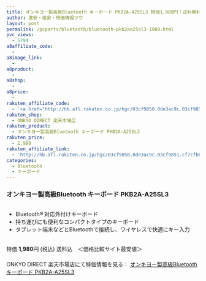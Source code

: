 ```yaml
---
title: オンキヨー製高級Bluetooth キーボード PKB2A-A25SL3 特価1,980円！送料無料！
author: 激安・格安・特価情報ツウ
layout: post
permalink: /pcparts/bluetooth/bluetooth-pkb2aa25sl3-1980.html
pvc_views:
  - 5794
a8affiliate_code:
  - 
a8image_link:
  - 
a8product:
  - 
a8shop:
  - 
a8price:
  - 
rakuten_affiliate_code:
  - '<a href="http://hb.afl.rakuten.co.jp/hgc/03cf9850.0de3ac9c.03cf9851.cf7cfb6a/?pc=http%3a%2f%2fitem.rakuten.co.jp%2fonkyodirect%2fpkb2aa25sl3%2f%3fscid%3daf_link_img&amp;m=http%3a%2f%2fm.rakuten.co.jp%2fonkyodirect%2fi%2f10001268%2f" target="_blank"><img src ="http://hbb.afl.rakuten.co.jp/hgb/?pc=http%3a%2f%2fthumbnail.image.rakuten.co.jp%2f%400_mall%2fonkyodirect%2fcabinet%2f02638148%2fimg57940944.gif%3f_ex%3d128x128&amp;m=http%3a%2f%2fthumbnail.image.rakuten.co.jp%2f%400_mall%2fonkyodirect%2fcabinet%2f02638148%2fimg57940944.gif%3f_ex%3d80x80" border="0"></a>'
rakuten_shop:
  - ONKYO DIRECT 楽天市場店
rakuten_product:
  - オンキヨー製高級Bluetooth キーボード PKB2A-A25SL3
rakuten_price:
  - 1,980
rakuten_affiliate_link:
  - 'http://hb.afl.rakuten.co.jp/hgc/03cf9850.0de3ac9c.03cf9851.cf7cfb6a/?pc=http%3a%2f%2fitem.rakuten.co.jp%2fonkyodirect%2fpkb2aa25sl3%2f%3fscid%3daf_link_img&amp;m=http%3a%2f%2fm.rakuten.co.jp%2fonkyodirect%2fi%2f10001268%2f'
categories:
  - Bluetooth
  - キーボード
---
```

### オンキヨー製高級Bluetooth キーボード PKB2A-A25SL3

<div class="img-bg2 img_L">
  <a href="http://hb.afl.rakuten.co.jp/hgc/03cf9850.0de3ac9c.03cf9851.cf7cfb6a/?pc=http%3a%2f%2fitem.rakuten.co.jp%2fonkyodirect%2fpkb2aa25sl3%2f%3fscid%3daf_link_img&m=http%3a%2f%2fm.rakuten.co.jp%2fonkyodirect%2fi%2f10001268%2f" target="_blank"><img src="http://hbb.afl.rakuten.co.jp/hgb/?pc=http%3a%2f%2fthumbnail.image.rakuten.co.jp%2f%400_mall%2fonkyodirect%2fcabinet%2f02638148%2fimg57940944.gif%3f_ex%3d128x128&m=http%3a%2f%2fthumbnail.image.rakuten.co.jp%2f%400_mall%2fonkyodirect%2fcabinet%2f02638148%2fimg57940944.gif%3f_ex%3d80x80" border="0" title="" alt="" /></a>
</div>

<!--more-->

  * Bluetooth® 対応外付けキーボード
  * 持ち運びにも便利なコンパクトタイプのキーボード
  * タブレット端末などとBluetoothで接続し、ワイヤレスで快適にキー入力

<br clear="all" />特価 <span class="tokka-price"><strong>1,980</strong></span>円 (税込) 送料込　＜価格比較サイト最安値＞  
　　  
ONKYO DIRECT 楽天市場店にて特価情報を見る： <a href="http://hb.afl.rakuten.co.jp/hgc/03cf9850.0de3ac9c.03cf9851.cf7cfb6a/?pc=http%3a%2f%2fitem.rakuten.co.jp%2fonkyodirect%2fpkb2aa25sl3%2f%3fscid%3daf_link_img&m=http%3a%2f%2fm.rakuten.co.jp%2fonkyodirect%2fi%2f10001268%2f" target="_blank"><span class="fs150p">オンキヨー製高級Bluetooth キーボード PKB2A-A25SL3</span></a>